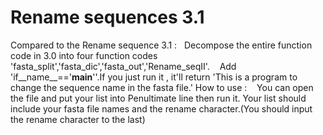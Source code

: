 # Rename sequences 3.1
Compared to the Rename sequence 3.1 : 
    Decompose the entire function code in 3.0 into four function codes 'fasta_split','fasta_dic','fasta_out','Rename_seqⅡ'.
    Add 'if__name__=='__main__''.If you just run it , it'll return 'This is a program to change the sequence name in the fasta file.'
How to use :
    You can open the file and put your list into Penultimate line then run it.
    Your list should include your fasta file names and the rename character.(You should input the rename character to the last) 
